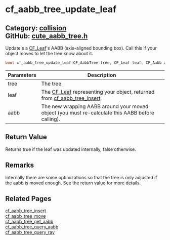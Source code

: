 [//]: # (This file is automatically generated by Cute Framework's docs parser.)
[//]: # (Do not edit this file by hand!)
[//]: # (See: https://github.com/RandyGaul/cute_framework/blob/master/samples/docs_parser.cpp)
[](../header.md ':include')

# cf_aabb_tree_update_leaf

Category: [collision](/api_reference?id=collision)  
GitHub: [cute_aabb_tree.h](https://github.com/RandyGaul/cute_framework/blob/master/include/cute_aabb_tree.h)  
---

Update's a [CF_Leaf](/collision/cf_leaf.md)'s AABB (axis-aligned bounding box). Call this if your object moves to let the tree know about it.

```cpp
bool cf_aabb_tree_update_leaf(CF_AabbTree tree, CF_Leaf leaf, CF_Aabb aabb);
```

Parameters | Description
--- | ---
tree | The tree.
leaf | The [CF_Leaf](/collision/cf_leaf.md) representing your object, returned from [cf_aabb_tree_insert](/collision/cf_aabb_tree_insert.md).
aabb | The new wrapping AABB around your moved object (you must re-calculate this AABB before calling).

## Return Value

Returns true if the leaf was updated internally, false otherwise.

## Remarks

Internally there are some optimizations so that the tree is only adjusted if the aabb is moved enough. See the return value for more details.

## Related Pages

[cf_aabb_tree_insert](/collision/cf_aabb_tree_insert.md)  
[cf_aabb_tree_move](/collision/cf_aabb_tree_move.md)  
[cf_aabb_tree_get_aabb](/collision/cf_aabb_tree_get_aabb.md)  
[cf_aabb_tree_query_aabb](/collision/cf_aabb_tree_query_aabb.md)  
[cf_aabb_tree_query_ray](/collision/cf_aabb_tree_query_ray.md)  
